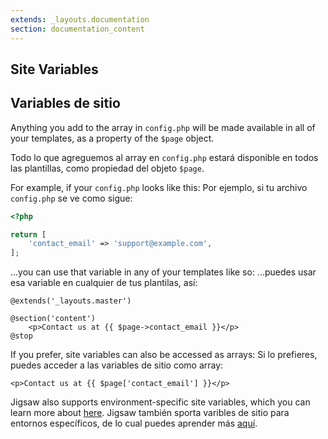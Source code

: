 ```yaml
---
extends: _layouts.documentation
section: documentation_content
---
```


## Site Variables
## Variables de sitio

Anything you add to the array in `config.php` will be made available in all of your templates, as a property of the `$page` object.

Todo lo que agreguemos al array en `config.php` estará disponible en todos las plantillas, como propiedad del objeto `$page`.

For example, if your `config.php` looks like this:
Por ejemplo, si tu archivo `config.php` se ve como sigue: 

```php
<?php

return [
    'contact_email' => 'support@example.com',
];
```

...you can use that variable in any of your templates like so:
...puedes usar esa variable en cualquier de tus plantilas, así:

```
@extends('_layouts.master')

@section('content')
    <p>Contact us at {{ $page->contact_email }}</p>
@stop
```

If you prefer, site variables can also be accessed as arrays:
Si lo prefieres, puedes acceder a las variables de sitio como array:

```
<p>Contact us at {{ $page['contact_email'] }}</p>
```

Jigsaw also supports environment-specific site variables, which you can learn more about [here](/docs/environments/).
Jigsaw también sporta varibles de sitio para entornos específicos, de lo cual puedes aprender más [aquí](/docs/environments/).

